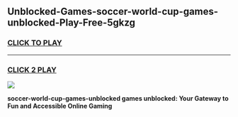 
## Unblocked-Games-soccer-world-cup-games-unblocked-Play-Free-5gkzg
<h3>
<a href="https://premium76.site?title=soccer-world-cup-games-unblocked&ref=23A">CLICK TO PLAY</a></h3>
<hr>

<h3>
<a href="https://premium76.site?title=soccer-world-cup-games-unblocked&ref=23A">CLICK 2 PLAY</a>
  
</h3>

<a href="https://premium76.site?title=soccer-world-cup-games-unblocked&ref=23A"><img src="https://clearcache.store/games.png"></a>


**soccer-world-cup-games-unblocked games unblocked: Your Gateway to Fun and Accessible Online Gaming**
